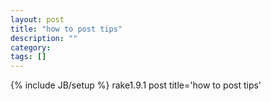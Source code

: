 ```yaml
---
layout: post
title: "how to post tips"
description: ""
category: 
tags: []
---
```

{% include JB/setup %}
rake1.9.1 post title='how to post tips'
